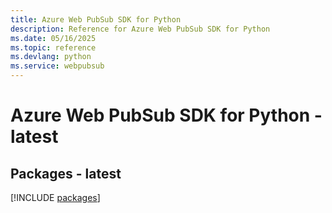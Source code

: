```yaml
---
title: Azure Web PubSub SDK for Python
description: Reference for Azure Web PubSub SDK for Python
ms.date: 05/16/2025
ms.topic: reference
ms.devlang: python
ms.service: webpubsub
---
```

# Azure Web PubSub SDK for Python - latest
## Packages - latest
[!INCLUDE [packages](web-pubsub-index.md)]